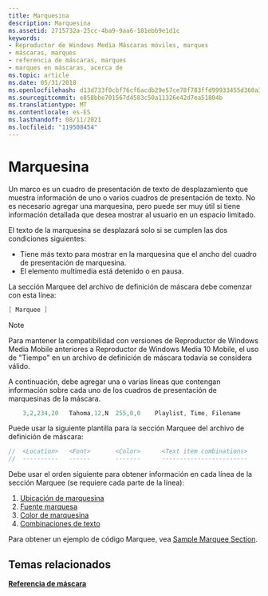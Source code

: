 ```yaml
---
title: Marquesina
description: Marquesina
ms.assetid: 2715732a-25cc-4ba9-9aa6-181ebb9e1d1c
keywords:
- Reproductor de Windows Media Máscaras móviles, marques
- máscaras, marques
- referencia de máscaras, marques
- marques en máscaras, acerca de
ms.topic: article
ms.date: 05/31/2018
ms.openlocfilehash: d13d733f0cbf76cf6acdb29e57ce78f783ffd99933455d360a34f79dff6d9143
ms.sourcegitcommit: e858bbe701567d4583c50a11326e42d7ea51804b
ms.translationtype: MT
ms.contentlocale: es-ES
ms.lasthandoff: 08/11/2021
ms.locfileid: "119508454"
---
```

# <a name="marquee"></a>Marquesina

Un marco es un cuadro de presentación de texto de desplazamiento que muestra información de uno o varios cuadros de presentación de texto. No es necesario agregar una marquesina, pero puede ser muy útil si tiene información detallada que desea mostrar al usuario en un espacio limitado.

El texto de la marquesina se desplazará solo si se cumplen las dos condiciones siguientes:

-   Tiene más texto para mostrar en la marquesina que el ancho del cuadro de presentación de marquesina.
-   El elemento multimedia está detenido o en pausa.

La sección Marquee del archivo de definición de máscara debe comenzar con esta línea:


```C++
[ Marquee ]

```



> [!Note]  
> Para mantener la compatibilidad con versiones de Reproductor de Windows Media Mobile anteriores a Reproductor de Windows Media 10 Mobile, el uso de "Tiempo" en un archivo de definición de máscara todavía se considera válido.

 

A continuación, debe agregar una o varias líneas que contengan información sobre cada uno de los cuadros de presentación de marquesinas de la máscara.


```C++
    3,2,234,20   Tahoma,12,N  255,0,0    Playlist, Time, Filename

```



Puede usar la siguiente plantilla para la sección Marquee del archivo de definición de máscara:


```C++
//  <Location>   <Font>       <Color>      <Text item combinations>
//  ----------   ------       -------      ------------------------

```



Debe usar el orden siguiente para obtener información en cada línea de la sección Marquee (se requiere cada parte de la línea):

1.  [Ubicación de marquesina](marquee-location.md)
2.  [Fuente marquesa](marquee-font.md)
3.  [Color de marquesina](marquee-color.md)
4.  [Combinaciones de texto](text-combinations.md)

Para obtener un ejemplo de código Marquee, vea [Sample Marquee Section](sample-marquee-section.md).

## <a name="related-topics"></a>Temas relacionados

<dl> <dt>

[**Referencia de máscara**](skin-reference.md)
</dt> </dl>

 

 




